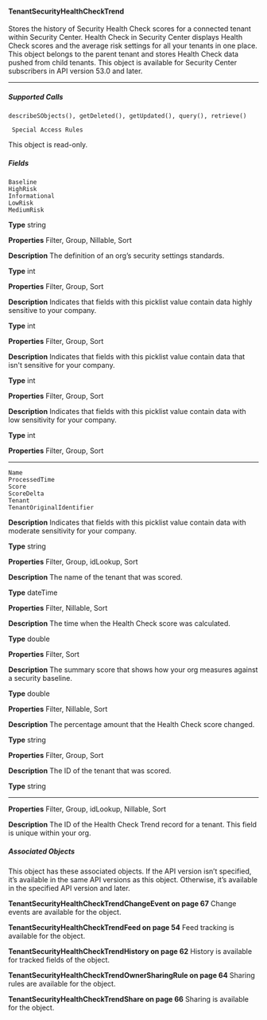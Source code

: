 #### TenantSecurityHealthCheckTrend

Stores the history of Security Health Check scores for a connected tenant within Security Center. Health Check in Security Center displays
Health Check scores and the average risk settings for all your tenants in one place. This object belongs to the parent tenant and stores
Health Check data pushed from child tenants. This object is available for Security Center subscribers in API version 53.0 and later.


-----

##### Supported Calls
```
describeSObjects(), getDeleted(), getUpdated(), query(), retrieve()

 Special Access Rules

```
This object is read-only.

##### Fields

```
Baseline
HighRisk
Informational
LowRisk
MediumRisk

```

**Type**
string

**Properties**
Filter, Group, Nillable, Sort

**Description**
The definition of an org’s security settings standards.

**Type**
int

**Properties**
Filter, Group, Sort

**Description**
Indicates that fields with this picklist value contain data highly sensitive to your company.

**Type**
int

**Properties**
Filter, Group, Sort

**Description**
Indicates that fields with this picklist value contain data that isn't sensitive for your company.

**Type**
int

**Properties**
Filter, Group, Sort

**Description**
Indicates that fields with this picklist value contain data with low sensitivity for your company.

**Type**
int

**Properties**
Filter, Group, Sort


-----

```
Name
ProcessedTime
Score
ScoreDelta
Tenant
TenantOriginalIdentifier

```

**Description**
Indicates that fields with this picklist value contain data with moderate sensitivity for your
company.

**Type**
string

**Properties**
Filter, Group, idLookup, Sort

**Description**
The name of the tenant that was scored.

**Type**
dateTime

**Properties**
Filter, Nillable, Sort

**Description**
The time when the Health Check score was calculated.

**Type**
double

**Properties**
Filter, Sort

**Description**
The summary score that shows how your org measures against a security baseline.

**Type**
double

**Properties**
Filter, Nillable, Sort

**Description**
The percentage amount that the Health Check score changed.

**Type**
string

**Properties**
Filter, Group, Sort

**Description**
The ID of the tenant that was scored.

**Type**
string


-----

**Properties**
Filter, Group, idLookup, Nillable, Sort

**Description**
The ID of the Health Check Trend record for a tenant. This field is unique within your org.

##### Associated Objects

This object has these associated objects. If the API version isn’t specified, it’s available in the same API versions as this object. Otherwise,
it’s available in the specified API version and later.

**TenantSecurityHealthCheckTrendChangeEvent on page 67**
Change events are available for the object.

**TenantSecurityHealthCheckTrendFeed on page 54**
Feed tracking is available for the object.

**TenantSecurityHealthCheckTrendHistory on page 62**
History is available for tracked fields of the object.

**TenantSecurityHealthCheckTrendOwnerSharingRule on page 64**
Sharing rules are available for the object.

**TenantSecurityHealthCheckTrendShare on page 66**
Sharing is available for the object.
